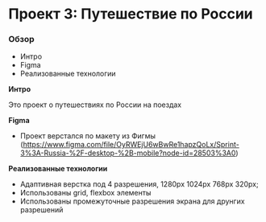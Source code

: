 # Проект 3: Путешествие по России

### Обзор
* Интро
* Figma
* Реализованные технологии

**Интро**

Это проект о путешествиях по России на поездах

**Figma**

* Проект верстался по макету из Фигмы (https://www.figma.com/file/OyRWEjU6wBwRe1hapzQoLx/Sprint-3%3A-Russia-%2F-desktop-%2B-mobile?node-id=28503%3A0)

**Реализованные технологии**

* Адаптивная верстка под 4 разрешения, 1280px 1024px 768px 320px;
* Использованы grid, flexbox элементы
* Использованы промежуточные разрешения экрана для друнгих разрешений
